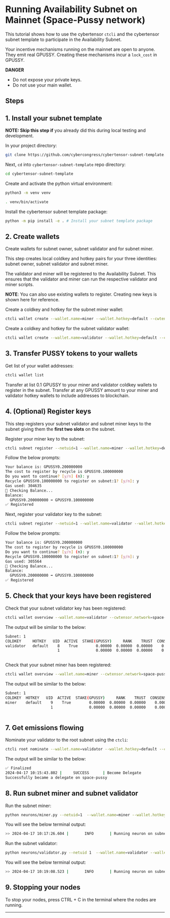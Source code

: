 # Running Availability Subnet on Mainnet (Space-Pussy network)

This tutorial shows how to use the cybertensor `ctcli` and the cybertensor subnet template to participate in the Availability Subnet. 

[//]: # (**IMPORTANT:** Before attempting to register on mainnet, we strongly recommend that you:)

[//]: # (- run [Running Subnet Locally]&#40;running_on_staging.md&#41;.)

Your incentive mechanisms running on the mainnet are open to anyone. They emit real GPUSSY. Creating these mechanisms incur a `lock_cost` in GPUSSY.

**DANGER**
- Do not expose your private keys.
- Do not use your main wallet.

## Steps

## 1. Install your subnet template

**NOTE: Skip this step if** you already did this during local testing and development.

In your project directory:

```bash
git clone https://github.com/cybercongress/cybertensor-subnet-template.git 
```

Next, `cd` into `cybertensor-subnet-template` repo directory:

```bash
cd cybertensor-subnet-template
```
Create and activate the python virtual environment:
```bash
python3 -m venv venv
```
```bash
. venv/bin/activate
```
Install the cybertensor subnet template package:
```bash
python -m pip install -e . # Install your subnet template package
```

## 2. Create wallets 

Create wallets for subnet owner, subnet validator and for subnet miner.
  
This step creates local coldkey and hotkey pairs for your three identities: subnet owner, subnet validator and subnet miner.

The validator and miner will be registered to the Availability Subnet. 
This ensures that the validator and miner can run the respective validator and miner scripts.

**NOTE**: You can also use existing wallets to register. Creating new keys is shown here for reference.

Create a coldkey and hotkey for the subnet miner wallet:
```bash
ctcli wallet create --wallet.name=miner --wallet.hotkey=default --cwtensor.network=space-pussy [--no_password]
```

Create a coldkey and hotkey for the subnet validator wallet:

```bash
ctcli wallet create --wallet.name=validator --wallet.hotkey=default --cwtensor.network=space-pussy [--no_password]
```

## 3. Transfer PUSSY tokens to your wallets
Get list of your wallet addresses:
```bash
ctcli wallet list
```
Transfer at list 0.1 GPUSSY to your miner and validator coldkey wallets to register in the subnet.
Transfer at any GPUSSY amount to your miner and validator hotkey wallets to include addresses to blockchain.

## 4. (Optional) Register keys 

This step registers your subnet validator and subnet miner keys to the subnet giving them the **first two slots** on the subnet.

Register your miner key to the subnet:

```bash
ctcli subnet register --netuid=1 --wallet.name=miner --wallet.hotkey=default --cwtensor.network=space-pussy
```

Follow the below prompts:

```bash
Your balance is: GPUSSY0.200000000
The cost to register by recycle is GPUSSY0.100000000
Do you want to continue? [y/n] (n): y
Recycle GPUSSY0.100000000 to register on subnet:1? [y/n]: y
Gas used: 304635
📡 Checking Balance...
Balance:
  GPUSSY0.200000000 ➡ GPUSSY0.100000000
✅ Registered
```

Next, register your validator key to the subnet:

```bash
ctcli subnet register --netuid=1 --wallet.name=validator --wallet.hotkey=default --cwtensor.network=space-pussy
```

Follow the below prompts:

```bash
Your balance is: GPUSSY0.200000000
The cost to register by recycle is GPUSSY0.100000000
Do you want to continue? [y/n] (n): y
Recycle GPUSSY0.100000000 to register on subnet:1? [y/n]: y
Gas used: 305564
📡 Checking Balance...
Balance:
  GPUSSY0.200000000 ➡ GPUSSY0.100000000
✅ Registered
```

## 5. Check that your keys have been registered

Check that your subnet validator key has been registered:

```bash
ctcli wallet overview --wallet.name=validator --cwtensor.network=space-pussy
```

The output will be similar to the below:

```bash
Subnet: 1                                                                                                                                                                
COLDKEY     HOTKEY   UID  ACTIVE  STAKE(GPUSSY)     RANK    TRUST  CONSENSUS  INCENTIVE  DIVIDENDS  EMISSION(GPUSSY)   VTRUST  VPERMIT  UPDATED       AXON  HOTKEY
validator   default    8    True        0.00000  0.00000  0.00000    0.00000    0.00000    0.00000                 0  0.00000        *   251566  ...:10000  pussy1…
                       1                0.00000  0.00000  0.00000    0.00000    0.00000                      GPUSSY0  0.00000
                                                                          Wallet balance: GPUSSY0.1
```

Check that your subnet miner has been registered:

```bash
ctcli wallet overview --wallet.name=miner --cwtensor.network=space-pussy
```

The output will be similar to the below:

```bash
Subnet: 1                                                                                                                                                                
COLDKEY  HOTKEY   UID  ACTIVE  STAKE(GPUSSY)     RANK    TRUST  CONSENSUS  INCENTIVE  DIVIDENDS  EMISSION(GPUSSY)   VTRUST  VPERMIT  UPDATED       AXON  HOTKEY
miner    default    9    True        0.00000  0.00000  0.00000    0.00000    0.00000    0.00000                 0  0.00000        *   251566  ...:10000  pussy1…
                    1                0.00000  0.00000  0.00000    0.00000    0.00000                      GPUSSY0  0.00000
                                                                          Wallet balance: GPUSSY0.1
```

## 7. Get emissions flowing

Nominate your validator to the root subnet using the `ctcli`:
```bash
ctcli root nominate --wallet.name=validator --wallet.hotkey=default --cwtensor.network=space-pussy
```
The output will be similar to the below:
```bash
✅ Finalized
2024-04-17 10:15:43.802 |     SUCCESS      | Become Delegate               Finalized: True
Successfully became a delegate on space-pussy
```


## 8. Run subnet miner and subnet validator

Run the subnet miner:

```bash
python neurons/miner.py --netuid=1  --wallet.name=miner --wallet.hotkey=default --logging.debug  --cwtensor.network=space-pussy --axon.pot=9000
```

You will see the below terminal output:

```bash
>> 2024-04-17 10:17:26.604 |       INFO       | Running neuron on subnet: 1 with uid 9 using network: space-pussy
```

Run the subnet validator:

```bash
python neurons/validator.py --netuid 1  --wallet.name=validator --wallet.hotkey=default --logging.debug --cwtensor.network=space-pussy --axon.pot=10000
```

You will see the below terminal output:

```bash
>> 2024-04-17 10:19:08.523 |       INFO       | Running neuron on subnet: 1 with uid 8 using network: space-pussy
```

[//]: # (## 9. [Optional] Register to the root subnet)

[//]: # (or register your validator to the root subnet using the `ctcli`:)

[//]: # ()
[//]: # (```bash)

[//]: # (ctcli root register --wallet.name=validator --wallet.hotkey=default --cwtensor.network=space-pussy)

[//]: # (```)

[//]: # (You will see the below terminal output:)

[//]: # (```bash)

[//]: # ()
[//]: # (```)

[//]: # (Then set your weights for the subnet:)

[//]: # ()
[//]: # (```bash)

[//]: # (ctcli root weights --wallet.name=validator --wallet.hotkey=default --netuid=1 --weights=1  --cwtensor.network=space-pussy)

[//]: # (```)

[//]: # (You will see the below terminal output:)

[//]: # (```bash)

[//]: # (netuids tensor&#40;[1]&#41;  weights tensor&#40;[1.]&#41;)

[//]: # ()
[//]: # (Raw Weights -> Normalized weights: )

[//]: # (        tensor&#40;[1.]&#41; -> )

[//]: # (        tensor&#40;[1.]&#41;)

[//]: # ()
[//]: # (Do you want to set the following root weights?:)

[//]: # (  weights: tensor&#40;[1.]&#41;)

[//]: # (  uids: tensor&#40;[1]&#41;? [y/n]: y)

[//]: # (✅ Finalized)

[//]: # (2024-04-17 10:28:31.616 |     SUCCESS      | Set weights                   Finalized)

[//]: # (```)

## 9. Stopping your nodes

To stop your nodes, press CTRL + C in the terminal where the nodes are running.

---